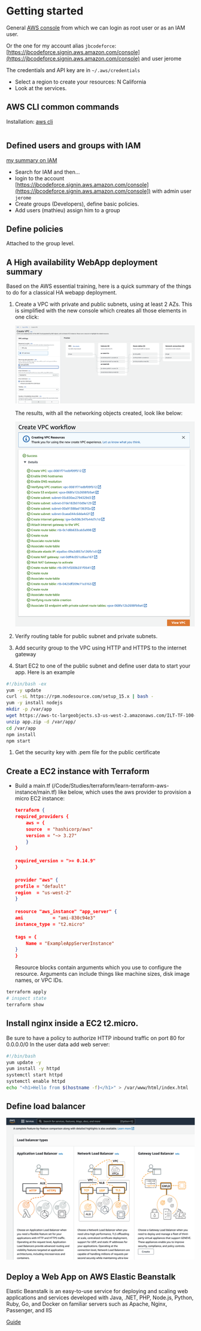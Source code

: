 # Getting started

General [AWS console](https://us-west-1.console.aws.amazon.com/) from which we can login as root user or as an IAM user.

Or the one for my account alias `jbcodeforce`: [https://jbcodeforce.signin.aws.amazon.com/console](https://jbcodeforce.signin.aws.amazon.com/console)
and user jerome

The credentials and API key are in `~/.aws/credentials`

* Select a region to create your resources: N California
* Look at the services.

## AWS CLI common commands

Installation: [aws cli](https://aws.amazon.com/cli/)

```sh

```

## Defined users and groups with IAM

[my summary on IAM](/aws/#iam-identity-and-access-management)

* Search for IAM and then...
* login to the account [https://jbcodeforce.signin.aws.amazon.com/console](https://jbcodeforce.signin.aws.amazon.com/console]) with admin user `jerome`
* Create groups (Developers), define basic policies.
* Add users (mathieu) assign him to a group

## Define policies

Attached to the group level.


## A High availability WebApp deployment summary

Based on the AWS essential training, here is a quick summary of the things to do for a classical HA webapp deployment.


1. Create a VPC with private and public subnets, using at least 2 AZs. This is simplified with the new console which creates all those elements in one click:

    ![](./images/vpc-create.png)

    The results, with all the networking objects created, look like below:

    ![](./images/vpc-result.png)

1. Verify routing table for public subnet and private subnets. 
1. Add security group to the VPC using HTTP and HTTPS to the internet gateway
1. Start EC2 to one of the public subnet and define user data to start your app. Here is an example

```sh
#!/bin/bash -ex
yum -y update
curl -sL https://rpm.nodesource.com/setup_15.x | bash -
yum -y install nodejs
mkdir -p /var/app
wget https://aws-tc-largeobjects.s3-us-west-2.amazonaws.com/ILT-TF-100-TECESS-5/app/app.zip
unzip app.zip -d /var/app/
cd /var/app
npm install
npm start
```

1. Get the security key with .pem file for the public certificate

## Create a EC2 instance with Terraform

* Build a main.tf (/Code/Studies/terraform/learn-terraform-aws-instance/main.tf) like below, which uses the aws provider
to provision a micro EC2 instance:

    ```json
    terraform {
    required_providers {
        aws = {
        source  = "hashicorp/aws"
        version = "~> 3.27"
        }
    }

    required_version = ">= 0.14.9"
    }

    provider "aws" {
    profile = "default"
    region  = "us-west-2"
    }

    resource "aws_instance" "app_server" {
    ami           = "ami-830c94e3"
    instance_type = "t2.micro"

    tags = {
        Name = "ExampleAppServerInstance"
    }
    }

    ```

    Resource blocks contain arguments which you use to configure the resource. 
    Arguments can include things like machine sizes, disk image names, or VPC IDs.

```sh
terraform apply
# inspect state
terraform show
```

## Install nginx inside a EC2 t2.micro.

Be sure to have a policy to authorize HTTP inbound traffic on port 80 for 0.0.0.0/0
In the user data add web server:

```sh
#!/bin/bash
yum update -y
yum install -y httpd
systemctl start httpd
systemctl enable httpd
echo "<h1>Hello from $(hostname -f)</h1>" > /var/www/html/index.html
```

## Define load balancer

![](./images/aws-lb-1.png)

## Deploy a Web App on AWS Elastic Beanstalk

Elastic Beanstalk is an easy-to-use service for deploying and scaling web applications and services developed with Java, .NET, PHP, Node.js, Python, Ruby, Go, and Docker on familiar servers such as Apache, Nginx, Passenger, and IIS

[Guide](https://aws.amazon.com/getting-started/guides/deploy-webapp-elb/)


